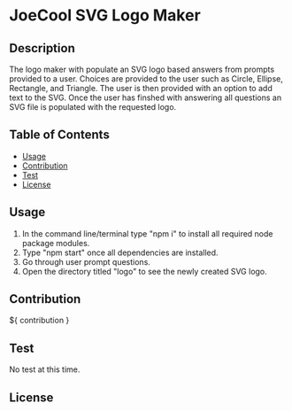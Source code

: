 # JoeCool SVG Logo Maker

  ## Description
  The logo maker with populate an SVG logo based answers from prompts provided to a user. Choices are provided to the user such as Circle, Ellipse, Rectangle, and Triangle. The user is then provided with an option to add text to the SVG. Once the user has finshed with answering all questions an SVG file is populated with the requested logo.
  
  ## Table of Contents 
  
  - [Usage](#usage)
  - [Contribution](#contribution)
  - [Test](#test)
  - [License](#license)
  
  ## Usage
  1. In the command line/terminal type "npm i" to install all required node package modules. 
  2. Type "npm start" once all dependencies are installed.
  3. Go through user prompt questions.
  4. Open the directory titled "logo" to see the newly created SVG logo.
  
  ## Contribution
  ${ contribution }
  
  ## Test
  No test at this time.

  ## License